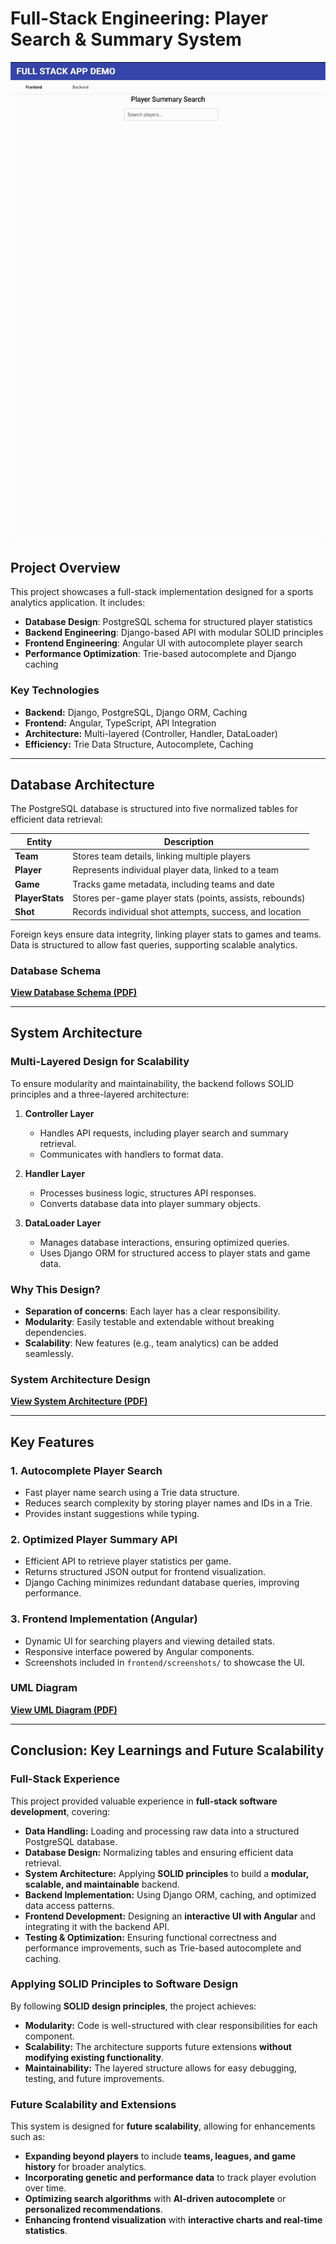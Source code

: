 # Full-Stack Engineering: Player Search & Summary System

![Demo](images/demo.gif)


## Project Overview
This project showcases a full-stack implementation designed for a sports analytics application. It includes:

- **Database Design**: PostgreSQL schema for structured player statistics
- **Backend Engineering**: Django-based API with modular SOLID principles
- **Frontend Engineering**: Angular UI with autocomplete player search
- **Performance Optimization**: Trie-based autocomplete and Django caching

### Key Technologies
- **Backend:** Django, PostgreSQL, Django ORM, Caching
- **Frontend:** Angular, TypeScript, API Integration
- **Architecture:** Multi-layered (Controller, Handler, DataLoader)
- **Efficiency:** Trie Data Structure, Autocomplete, Caching

---

## Database Architecture
The PostgreSQL database is structured into five normalized tables for efficient data retrieval:

| Entity       | Description  |
|-------------|-------------|
| **Team**    | Stores team details, linking multiple players |
| **Player**  | Represents individual player data, linked to a team |
| **Game**    | Tracks game metadata, including teams and date |
| **PlayerStats** | Stores per-game player stats (points, assists, rebounds) |
| **Shot**    | Records individual shot attempts, success, and location |

Foreign keys ensure data integrity, linking player stats to games and teams.  
Data is structured to allow fast queries, supporting scalable analytics.

### **Database Schema**
**[View Database Schema (PDF)](Diagram/DatabaseSchema.pdf)**  

---


## System Architecture

### Multi-Layered Design for Scalability
To ensure modularity and maintainability, the backend follows SOLID principles and a three-layered architecture:

1. **Controller Layer**  
   - Handles API requests, including player search and summary retrieval.  
   - Communicates with handlers to format data.

2. **Handler Layer**  
   - Processes business logic, structures API responses.  
   - Converts database data into player summary objects.

3. **DataLoader Layer**  
   - Manages database interactions, ensuring optimized queries.  
   - Uses Django ORM for structured access to player stats and game data.

### Why This Design?
- **Separation of concerns**: Each layer has a clear responsibility.
- **Modularity**: Easily testable and extendable without breaking dependencies.
- **Scalability**: New features (e.g., team analytics) can be added seamlessly.

### **System Architecture Design**
 **[View System Architecture (PDF)](Diagram/SystemArchitectureDiagram.pdf)**  


---

## Key Features

### 1. Autocomplete Player Search
- Fast player name search using a Trie data structure.
- Reduces search complexity by storing player names and IDs in a Trie.
- Provides instant suggestions while typing.

### 2. Optimized Player Summary API
- Efficient API to retrieve player statistics per game.
- Returns structured JSON output for frontend visualization.
- Django Caching minimizes redundant database queries, improving performance.

### 3. Frontend Implementation (Angular)
- Dynamic UI for searching players and viewing detailed stats.
- Responsive interface powered by Angular components.
- Screenshots included in `frontend/screenshots/` to showcase the UI.


### **UML Diagram**
 **[View UML Diagram (PDF)](Diagram/UML.pdf)**  


---

## Conclusion: Key Learnings and Future Scalability

### Full-Stack Experience
This project provided valuable experience in **full-stack software development**, covering:

- **Data Handling:** Loading and processing raw data into a structured PostgreSQL database.
- **Database Design:** Normalizing tables and ensuring efficient data retrieval.
- **System Architecture:** Applying **SOLID principles** to build a **modular, scalable, and maintainable** backend.
- **Backend Implementation:** Using Django ORM, caching, and optimized data access patterns.
- **Frontend Development:** Designing an **interactive UI with Angular** and integrating it with the backend API.
- **Testing & Optimization:** Ensuring functional correctness and performance improvements, such as Trie-based autocomplete and caching.

### Applying SOLID Principles to Software Design
By following **SOLID design principles**, the project achieves:

- **Modularity:** Code is well-structured with clear responsibilities for each component.
- **Scalability:** The architecture supports future extensions **without modifying existing functionality**.
- **Maintainability:** The layered structure allows for easy debugging, testing, and future improvements.

### Future Scalability and Extensions
This system is designed for **future scalability**, allowing for enhancements such as:

- **Expanding beyond players** to include **teams, leagues, and game history** for broader analytics.
- **Incorporating genetic and performance data** to track player evolution over time.
- **Optimizing search algorithms** with **AI-driven autocomplete** or **personalized recommendations**.
- **Enhancing frontend visualization** with **interactive charts and real-time statistics**.
